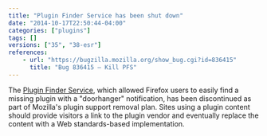 ```yaml
---
title: "Plugin Finder Service has been shut down"
date: "2014-10-17T22:50:44-04:00"
categories: ["plugins"]
tags: []
versions: ["35", "38-esr"]
references:
    - url: "https://bugzilla.mozilla.org/show_bug.cgi?id=836415"
      title: "Bug 836415 – Kill PFS"
---
```

The [Plugin Finder Service](https://wiki.mozilla.org/PFS2), which allowed Firefox users to easily find a missing plugin with a "doorhanger" notification, has been discontinued as part of Mozilla's plugin support removal plan. Sites using a plugin content should provide visitors a link to the plugin vendor and eventually replace the content with a Web standards-based implementation.
